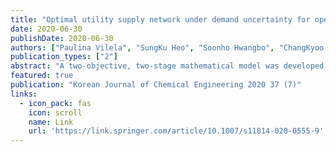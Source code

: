 ```yaml
---
title: "Optimal utility supply network under demand uncertainty for operational risk assessment on a petrochemical industrial park"
date: 2020-06-30
publishDate: 2020-06-30
authors: ["Paulina Vilela", "SungKu Heo", "Soonho Hwangbo", "ChangKyoo Yoo"]
publication_types: ["2"]
abstract: "A two-objective, two-stage mathematical model was developed considering demand uncertainty and operational risk assessment in constructing a utility supply network for steam generation and steam exchange in a petrochemical industrial park. This study defined two objective functions, the total economic cost and risk cost, where the demand uncertainty enhanced the reliability of the utility network design. The economic and risk cost present a holistic study, where the actual operation cost and additional costs in case of industrial operation failure can be determined. For this, two stages were established for both objective functions, a deterministic stage and a stochastic stage. The deterministic stage fixed the parameter values for the optimization problem, while the stochastic stage included the steam supply-demand uncertainty. A case study of the Yeosu industrial park in South Korea was used to show the …"
featured: true
publication: "Korean Journal of Chemical Engineering 2020 37 (7)"
links:
  - icon_pack: fas
    icon: scroll
    name: Link
    url: 'https://link.springer.com/article/10.1007/s11814-020-0555-9'
---
```

